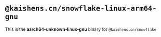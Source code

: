 # `@kaishens.cn/snowflake-linux-arm64-gnu`

This is the **aarch64-unknown-linux-gnu** binary for `@kaishens.cn/snowflake`
